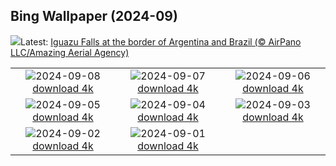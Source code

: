 ## Bing Wallpaper (2024-09)
![](https://www.bing.com/th?id=OHR.IguazuRainbow_EN-IN6797774904_UHD.jpg&w=1000)Latest: [Iguazu Falls at the border of Argentina and Brazil (© AirPano LLC/Amazing Aerial Agency)](https://www.bing.com/th?id=OHR.IguazuRainbow_EN-IN6797774904_UHD.jpg)

|      |      |      |
| :----: | :----: | :----: |
|![](https://www.bing.com/th?id=OHR.StockholmLibrary_EN-IN6522849602_UHD.jpg&pid=hp&w=384&h=216&rs=1&c=4)2024-09-08 [download 4k](https://www.bing.com/th?id=OHR.StockholmLibrary_EN-IN6522849602_UHD.jpg)|![](https://www.bing.com/th?id=OHR.GaneshaIdol_EN-IN0545844303_UHD.jpg&pid=hp&w=384&h=216&rs=1&c=4)2024-09-07 [download 4k](https://www.bing.com/th?id=OHR.GaneshaIdol_EN-IN0545844303_UHD.jpg)|![](https://www.bing.com/th?id=OHR.GlenariffPark_EN-IN6316433789_UHD.jpg&pid=hp&w=384&h=216&rs=1&c=4)2024-09-06 [download 4k](https://www.bing.com/th?id=OHR.GlenariffPark_EN-IN6316433789_UHD.jpg)|
|![](https://www.bing.com/th?id=OHR.TIFF2024_EN-IN3142242773_UHD.jpg&pid=hp&w=384&h=216&rs=1&c=4)2024-09-05 [download 4k](https://www.bing.com/th?id=OHR.TIFF2024_EN-IN3142242773_UHD.jpg)|![](https://www.bing.com/th?id=OHR.DuskyOwls_EN-IN2854960722_UHD.jpg&pid=hp&w=384&h=216&rs=1&c=4)2024-09-04 [download 4k](https://www.bing.com/th?id=OHR.DuskyOwls_EN-IN2854960722_UHD.jpg)|![](https://www.bing.com/th?id=OHR.AlpineLakes_EN-IN2610017297_UHD.jpg&pid=hp&w=384&h=216&rs=1&c=4)2024-09-03 [download 4k](https://www.bing.com/th?id=OHR.AlpineLakes_EN-IN2610017297_UHD.jpg)|
|![](https://www.bing.com/th?id=OHR.RhinoMother_EN-IN4208210232_UHD.jpg&pid=hp&w=384&h=216&rs=1&c=4)2024-09-02 [download 4k](https://www.bing.com/th?id=OHR.RhinoMother_EN-IN4208210232_UHD.jpg)|![](https://www.bing.com/th?id=OHR.ThamesLondon_EN-IN2201451554_UHD.jpg&pid=hp&w=384&h=216&rs=1&c=4)2024-09-01 [download 4k](https://www.bing.com/th?id=OHR.ThamesLondon_EN-IN2201451554_UHD.jpg)|